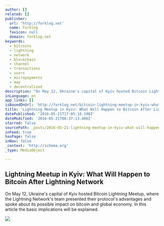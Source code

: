 ```yaml
---
author: []
related: []
publisher:
  url: 'http://forklog.net'
  name: Forklog
  favicon: null
  domain: forklog.net
keywords:
  - bitcoins
  - lightning
  - network
  - blockchain
  - channel
  - transactions
  - users
  - micropayments
  - may
  - decentralized
description: "On May 12, Ukraine's capital of Kyiv hosted Bitcoin Lightning Meetup, where the Lightning Network's team presented their protocol's advantages and spoke about its possible impact on bitcoin and global economy. In this article the basic implications will be explained."
inLanguage: en
app_links: []
isBasedOnUrl: 'http://forklog.net/bitcoin-lightning-meetup-in-kyiv-what-will-happen-to-bitcoin-after-lightning-network/'
title: 'Lightning Meetup in Kyiv: What Will Happen to Bitcoin After Lightning Network'
datePublished: '2016-05-21T17:05:10.190Z'
dateModified: '2016-05-21T08:37:13.406Z'
starred: false
sourcePath: _posts/2016-05-21-lightning-meetup-in-kyiv-what-will-happen-to-bitcoin-after.md
inFeed: true
hasPage: false
inNav: false
_context: 'http://schema.org'
_type: MediaObject

---
```

<article style=""><h1>Lightning Meetup in Kyiv: What Will Happen to Bitcoin After Lightning Network</h1><p>On May 12, Ukraine's capital of Kyiv hosted Bitcoin Lightning Meetup, where the Lightning Network's team presented their protocol's advantages and spoke about its possible impact on bitcoin and global economy. In this article the basic implications will be explained.</p><img src="http://forklog.com/wp-content/uploads/13173381_176121176117614_7378462520546276800_o.jpg" /></article>